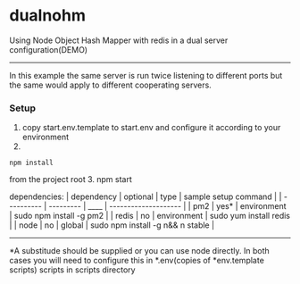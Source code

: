 # dualnohm
Using Node Object Hash Mapper with redis in a dual server configuration(DEMO)
***
In this example the same server is run twice listening to different ports but the same would apply to different cooperating servers.
### Setup
1. copy start.env.template to start.env and configure it according to your environment
2.
```shell
npm install
```
from the project root
3. npm start


dependencies:
|   dependency  |   optional    |   type        |   sample setup command                |
|   ----------  |   ---------   |   ____        |   --------------------                |
|   pm2         |   yes*        |   environment |   sudo npm install -g pm2             |
|   redis       |   no          |   environment |   sudo yum install redis              |
|   node        |   no          |   global      |   sudo npm install -g n&& n stable    |
***
*A substitude should be supplied or you can use node directly. In both cases you will need to configure this in  *.env(copies of *env.template scripts) scripts in scripts directory
